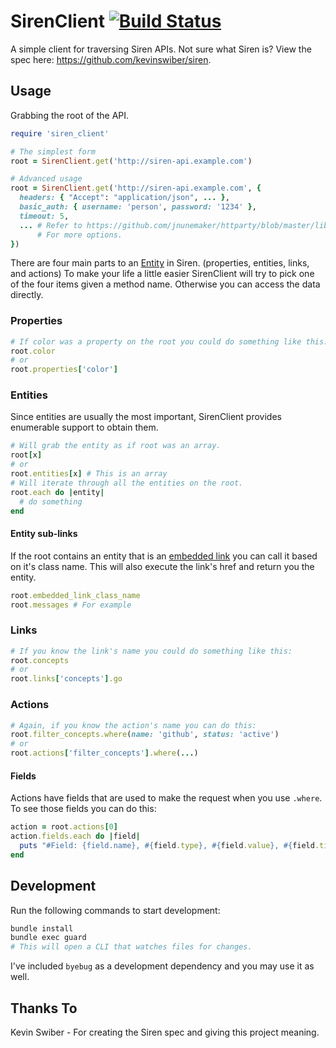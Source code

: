 # SirenClient [![Build Status](https://travis-ci.org/cha55son/siren_client.svg)](https://travis-ci.org/cha55son/siren_client)

A simple client for traversing Siren APIs. Not sure what Siren is? View the spec here: https://github.com/kevinswiber/siren.

## Usage

Grabbing the root of the API.

```ruby
require 'siren_client'

# The simplest form
root = SirenClient.get('http://siren-api.example.com')

# Advanced usage
root = SirenClient.get('http://siren-api.example.com', {
  headers: { "Accept": "application/json", ... },
  basic_auth: { username: 'person', password: '1234' },
  timeout: 5,
  ... # Refer to https://github.com/jnunemaker/httparty/blob/master/lib/httparty.rb#L45
      # For more options.
})
```

There are four main parts to an [Entity](https://github.com/kevinswiber/siren#entity) in Siren. (properties, entities, links, and actions) To make your life a little easier SirenClient will try to pick one of the four items given a method name. Otherwise you can access the data directly.

### Properties

```ruby
# If color was a property on the root you could do something like this:
root.color 
# or 
root.properties['color']
```

### Entities

Since entities are usually the most important, SirenClient provides enumerable support to obtain them.

```ruby
# Will grab the entity as if root was an array.
root[x] 
# or
root.entities[x] # This is an array
# Will iterate through all the entities on the root.
root.each do |entity|
  # do something
end
```

#### Entity sub-links

If the root contains an entity that is an [embedded link](https://github.com/kevinswiber/siren#embedded-link) you can call it based on it's class name. This will also execute the link's href and return you the entity.

```ruby
root.embedded_link_class_name
root.messages # For example
```

### Links

```ruby
# If you know the link's name you could do something like this:
root.concepts
# or
root.links['concepts'].go
```

### Actions

```ruby
# Again, if you know the action's name you can do this:
root.filter_concepts.where(name: 'github', status: 'active')
# or
root.actions['filter_concepts'].where(...)
```

#### Fields

Actions have fields that are used to make the request when you use `.where`. To see those fields you can do this:

```ruby
action = root.actions[0]
action.fields.each do |field|
  puts "#Field: {field.name}, #{field.type}, #{field.value}, #{field.title}"
end
```

## Development

Run the following commands to start development:

```bash
bundle install
bundle exec guard 
# This will open a CLI that watches files for changes.
```

I've included `byebug` as a development dependency and you may use it as well.

## Thanks To

Kevin Swiber - For creating the Siren spec and giving this project meaning.
